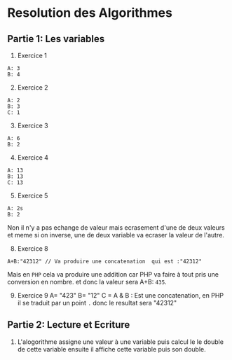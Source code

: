 # Resolution des Algorithmes

## Partie 1: Les variables

01. Exercice 1

```{ALGO}
A: 3
B: 4

```

02. Exercice 2

```{ALGO}
A: 2
B: 3
C: 1

```

3. Exercice 3

```{ALGO}
A: 6
B: 2
```

04. Exercice 4

```{ALGO}
A: 13
B: 13
C: 13

```

5. Exercice 5

```{ALGO}
A: 2s
B: 2
```

Non il n'y a pas echange de valeur mais ecrasement d'une de deux valeurs et meme si on inverse, une de deux variable va ecraser la valeur de l'autre.

8. Exercice 8

```{ALGO}
A+B:"42312" // Va produire une concatenation  qui est :"42312"
```

Mais en `PHP` cela va produire une addition car PHP va faire à tout pris une conversion en nombre. et donc la valeur sera A+B: `435`.

9. Exercice 9
A= "423"
B= "12"
C = A & B : Est une concatenation, en PHP il se traduit par un point `.` donc le resultat sera "42312"

## Partie 2: Lecture et Ecriture

1. L'alogorithme assigne une valeur à une variable puis calcul le le double de cette variable ensuite il affiche cette variable puis son double.
